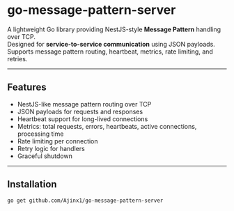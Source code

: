 # go-message-pattern-server

A lightweight Go library providing NestJS-style **Message Pattern** handling over TCP.  
Designed for **service-to-service communication** using JSON payloads. Supports message pattern routing, heartbeat, metrics, rate limiting, and retries.

---

## Features

- NestJS-like message pattern routing over TCP
- JSON payloads for requests and responses
- Heartbeat support for long-lived connections
- Metrics: total requests, errors, heartbeats, active connections, processing time
- Rate limiting per connection
- Retry logic for handlers
- Graceful shutdown

---

## Installation

```bash
go get github.com/Ajinx1/go-message-pattern-server
